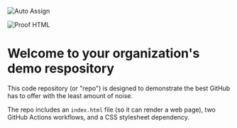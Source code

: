 ![Auto Assign](https://github.com/zhubbar/demo-repository/actions/workflows/auto-assign.yml/badge.svg)

![Proof HTML](https://github.com/zhubbar/demo-repository/actions/workflows/proof-html.yml/badge.svg)

# Welcome to your organization's demo respository
This code repository (or "repo") is designed to demonstrate the best GitHub has to offer with the least amount of noise.

The repo includes an `index.html` file (so it can render a web page), two GitHub Actions workflows, and a CSS stylesheet dependency.
